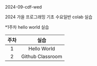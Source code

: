 2024-09-cdf-wed

2024 가을 프로그래밍 기초 수요일반 colab 실습

*1주차 hello world 실습

|주차|실습|
|:---:|:---:|
|1 | Hello World |
|2 | Github Classroom |
